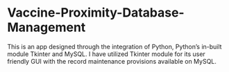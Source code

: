 # Vaccine-Proximity-Database-Management
This is an app designed through the integration of Python, Python’s in-built module Tkinter and MySQL. I have utilized Tkinter module for its user friendly GUI with the record maintenance provisions available on MySQL.
